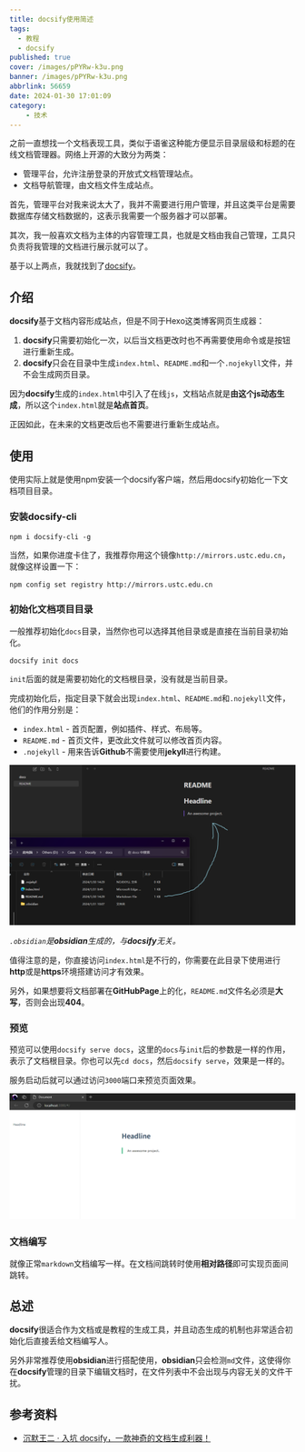 ```yaml
---
title: docsify使用简述
tags:
  - 教程
  - docsify
published: true
cover: /images/pPYRw-k3u.png
banner: /images/pPYRw-k3u.png
abbrlink: 56659
date: 2024-01-30 17:01:09
category:
	- 技术
---
```

之前一直想找一个文档表现工具，类似于语雀这种能方便显示目录层级和标题的在线文档管理器。网络上开源的大致分为两类：

- 管理平台，允许注册登录的开放式文档管理站点。
- 文档导航管理，由文档文件生成站点。

首先，管理平台对我来说太大了，我并不需要进行用户管理，并且这类平台是需要数据库存储文档数据的，这表示我需要一个服务器才可以部署。

其次，我一般喜欢文档为主体的内容管理工具，也就是文档由我自己管理，工具只负责将我管理的文档进行展示就可以了。

基于以上两点，我就找到了[docsify](https://docsify.js.org/)。

## 介绍

**docsify**基于文档内容形成站点，但是不同于Hexo这类博客网页生成器：

1. **docsify**只需要初始化一次，以后当文档更改时也不再需要使用命令或是按钮进行重新生成。
2. **docsify**只会在目录中生成`index.html`、`README.md`和一个`.nojekyll`文件，并不会生成网页目录。

因为**docsify**生成的`index.html`中引入了在线`js`，文档站点就是**由这个js动态生成**，所以这个`index.html`就是**站点首页**。

正因如此，在未来的文档更改后也不需要进行重新生成站点。

## 使用

使用实际上就是使用npm安装一个docsify客户端，然后用docsify初始化一下文档项目目录。

### 安装docsify-cli

```node
npm i docsify-cli -g
```

当然，如果你进度卡住了，我推荐你用这个镜像`http://mirrors.ustc.edu.cn`，就像这样设置一下：

```node
npm config set registry http://mirrors.ustc.edu.cn
```

### 初始化文档项目目录

一般推荐初始化`docs`目录，当然你也可以选择其他目录或是直接在当前目录初始化。

```NODE
docsify init docs
```

`init`后面的就是需要初始化的文档根目录，没有就是当前目录。

完成初始化后，指定目录下就会出现`index.html`、`README.md`和`.nojekyll`文件，他们的作用分别是：

- `index.html` - 首页配置，例如插件、样式、布局等。
- `README.md` - 首页文件，更改此文件就可以修改首页内容。
- `.nojekyll` - 用来告诉**Github**不需要使用**jekyll**进行构建。

![目录结构](/images/1706666928851.png)

*`.obsidian`是**obsidian**生成的，与**docsify**无关。*

值得注意的是，你直接访问`index.html`是不行的，你需要在此目录下使用进行**http**或是**https**环境搭建访问才有效果。

另外，如果想要将文档部署在**GitHubPage**上的化，`README.md`文件名必须是**大写**，否则会出现**404**。

### 预览

预览可以使用`docsify serve docs`，这里的`docs`与`init`后的参数是一样的作用，表示了文档根目录。你也可以先`cd docs`，然后`docsify serve`，效果是一样的。

服务启动后就可以通过访问`3000`端口来预览页面效果。

![效果预览](/images/1706666985379.png)

### 文档编写

就像正常`markdown`文档编写一样。在文档间跳转时使用**相对路径**即可实现页面间跳转。

## 总述

**docsify**很适合作为文档或是教程的生成工具，并且动态生成的机制也非常适合初始化后直接丢给文档编写人。

另外非常推荐使用**obsidian**进行搭配使用，**obsidian**只会检测`md`文件，这使得你在**docsify**管理的目录下编辑文档时，在文件列表中不会出现与内容无关的文件干扰。

## 参考资料

- [沉默王二 · 入坑 docsify，一款神奇的文档生成利器！](https://juejin.cn/post/6897123103583764488)